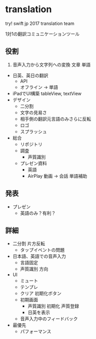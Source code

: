 # translation
try! swift jp 2017 translation team

1対1の翻訳コミュニケーションツール

## 役割

1. 音声入力から文字列への変換
    文章 単語    
- 日英、英日の翻訳
    - API
    - オフライン -> 単語
- iPadでUI構築
    tableView, textView
- デザイン
    - 二分割
    - 文字の見易さ
    - 相手側の翻訳元言語のみさらに反転
    - ロゴ
    - スプラッシュ
- 総合
    - リポジトリ
    - 調査
        - 声質識別
    - プレゼン資料
        - 英語
        - AirPlay 動画 -> 会話 単語補助

## 発表
- プレゼン
    - 英語のみ？有利？

## 詳細

- 二分割 片方反転
    - タップイベントの問題
- 日本語、英語での音声入力
    - 言語固定
    - 声質識別 方向
- UI
    - ミュート
    - テンプレ
    - クリア 初期化ボタン
    - 初期画面
        - 声質識別 初期化 声質登録
        - 日英を表示
    - 音声入力中のフィードバック
- 最優先
    - パフォーマンス
        